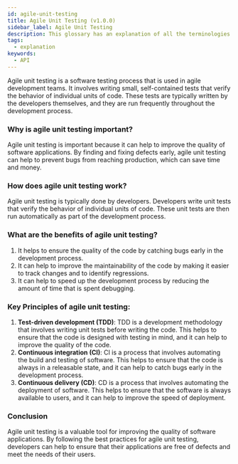```yaml
---
id: agile-unit-testing
title: Agile Unit Testing (v1.0.0)
sidebar_label: Agile Unit Testing
description: This glossary has an explanation of all the terminologies that beginners find difficult to understand at first glance.
tags:
  - explanation
keywords:
  - API
---
```


Agile unit testing is a software testing process that is used in agile development teams. It involves writing small, self-contained tests that verify the behavior of individual units of code. These tests are typically written by the developers themselves, and they are run frequently throughout the development process.

### Why is agile unit testing important?

Agile unit testing is important because it can help to improve the quality of software applications. By finding and fixing defects early, agile unit testing can help to prevent bugs from reaching production, which can save time and money.

### How does agile unit testing work?

Agile unit testing is typically done by developers. Developers write unit tests that verify the behavior of individual units of code. These unit tests are then run automatically as part of the development process.

### What are the benefits of agile unit testing?

1. It helps to ensure the quality of the code by catching bugs early in the development process.
2. It can help to improve the maintainability of the code by making it easier to track changes and to identify regressions.
3. It can help to speed up the development process by reducing the amount of time that is spent debugging.

### Key Principles of agile unit testing:

1. **Test-driven development (TDD)**: TDD is a development methodology that involves writing unit tests before writing the code. This helps to ensure that the code is designed with testing in mind, and it can help to improve the quality of the code.
2. **Continuous integration (CI)**: CI is a process that involves automating the build and testing of software. This helps to ensure that the code is always in a releasable state, and it can help to catch bugs early in the development process.
3. **Continuous delivery (CD)**: CD is a process that involves automating the deployment of software. This helps to ensure that the software is always available to users, and it can help to improve the speed of deployment.

### Conclusion

Agile unit testing is a valuable tool for improving the quality of software applications. By following the best practices for agile unit testing, developers can help to ensure that their applications are free of defects and meet the needs of their users.
